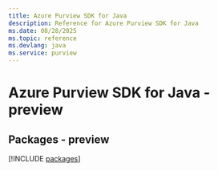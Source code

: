 ```yaml
---
title: Azure Purview SDK for Java
description: Reference for Azure Purview SDK for Java
ms.date: 08/28/2025
ms.topic: reference
ms.devlang: java
ms.service: purview
---
```

# Azure Purview SDK for Java - preview
## Packages - preview
[!INCLUDE [packages](purview-index.md)]